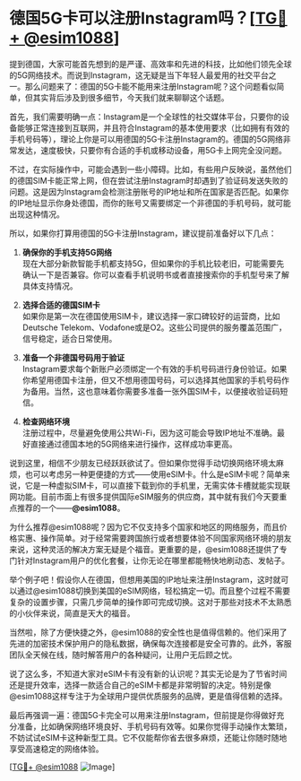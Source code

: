 # 德国5G卡可以注册Instagram吗？[[TG💪+ @esim1088](https://t.me/s/esim1088)]

提到德国，大家可能首先想到的是严谨、高效率和先进的科技，比如他们领先全球的5G网络技术。而说到Instagram，这无疑是当下年轻人最爱用的社交平台之一。那么问题来了：德国的5G卡能不能用来注册Instagram呢？这个问题看似简单，但其实背后涉及到很多细节，今天我们就来聊聊这个话题。

首先，我们需要明确一点：Instagram是一个全球性的社交媒体平台，只要你的设备能够正常连接到互联网，并且符合Instagram的基本使用要求（比如拥有有效的手机号码等），理论上你是可以用德国的5G卡注册Instagram的。德国的5G网络非常发达，速度极快，只要你有合适的手机或移动设备，用5G卡上网完全没问题。

不过，在实际操作中，可能会遇到一些小障碍。比如，有些用户反映说，虽然他们的德国SIM卡能正常上网，但在尝试注册Instagram时却遇到了验证码发送失败的问题。这是因为Instagram会检测注册账号的IP地址和所在国家是否匹配。如果你的IP地址显示你身处德国，而你的账号又需要绑定一个非德国的手机号码，就可能出现这种情况。

所以，如果你打算用德国的5G卡注册Instagram，建议提前准备好以下几点：

1. **确保你的手机支持5G网络**  
   现在大部分新款智能手机都支持5G，但如果你的手机比较老旧，可能需要先确认一下是否兼容。你可以查看手机说明书或者直接搜索你的手机型号来了解具体支持情况。

2. **选择合适的德国SIM卡**  
   如果你是第一次在德国使用SIM卡，建议选择一家口碑较好的运营商，比如Deutsche Telekom、Vodafone或是O2。这些公司提供的服务覆盖范围广，信号稳定，适合日常使用。

3. **准备一个非德国号码用于验证**  
   Instagram要求每个新账户必须绑定一个有效的手机号码进行身份验证。如果你希望用德国卡注册，但又不想用德国号码，可以选择其他国家的手机号码作为备用。当然，这也意味着你需要多准备一张外国SIM卡，以便接收验证码短信。

4. **检查网络环境**  
   注册过程中，尽量避免使用公共Wi-Fi，因为这可能会导致IP地址不准确。最好直接通过德国本地的5G网络来进行操作，这样成功率更高。

说到这里，相信不少朋友已经跃跃欲试了。但如果你觉得手动切换网络环境太麻烦，也可以考虑另一种更便捷的方式——使用eSIM卡。什么是eSIM卡呢？简单来说，它是一种虚拟SIM卡，可以直接下载到你的手机里，无需实体卡槽就能实现联网功能。目前市面上有很多提供国际eSIM服务的供应商，其中就有我们今天要重点推荐的一个——**@esim1088**。

为什么推荐@esim1088呢？因为它不仅支持多个国家和地区的网络服务，而且价格实惠、操作简单。对于经常需要跨国旅行或者想要体验不同国家网络环境的朋友来说，这种灵活的解决方案无疑是个福音。更重要的是，@esim1088还提供了专门针对Instagram用户的优化套餐，让你无论在哪里都能畅快地刷动态、发帖子。

举个例子吧！假设你人在德国，但想用美国的IP地址来注册Instagram，这时就可以通过@esim1088切换到美国的eSIM网络，轻松搞定一切。而且整个过程不需要复杂的设置步骤，只需几步简单的操作即可完成切换。这对于那些对技术不太熟悉的小伙伴来说，简直是天大的福音。

当然啦，除了方便快捷之外，@esim1088的安全性也是值得信赖的。他们采用了先进的加密技术保护用户的隐私数据，确保每次连接都是安全可靠的。此外，客服团队全天候在线，随时解答用户的各种疑问，让用户无后顾之忧。

说了这么多，不知道大家对eSIM卡有没有新的认识呢？其实无论是为了节省时间还是提升效率，选择一款适合自己的eSIM卡都是非常明智的决定。特别是像@esim1088这样专注于为全球用户提供优质服务的品牌，更是值得信赖的选择。

最后再强调一遍：德国5G卡完全可以用来注册Instagram，但前提是你得做好充分准备，比如确保网络环境良好、手机号码有效等。如果你觉得手动操作太繁琐，不妨试试eSIM卡这种新型工具。它不仅能帮你省去很多麻烦，还能让你随时随地享受高速稳定的网络体验。

[[TG💪+ @esim1088](https://t.me/s/esim1088) ![Image](https://i.postimg.cc/4NQfJmqS/Snipaste-2025-05-13-00-14-12.png)]